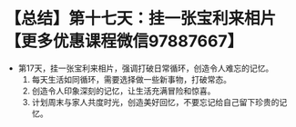 # 【总结】第十七天：挂一张宝利来相片【更多优惠课程微信97887667】

-   第17天，挂一张宝利来相片，强调打破日常循环，创造令人难忘的记忆。
    1.  每天生活如同循环，需要选择做一些新事物，打破常态。
    2.  创造令人印象深刻的记忆，让生活充满冒险和惊喜。
    3.  计划周末与家人共度时光，创造美好回忆，不要忘记给自己留下珍贵的记忆。